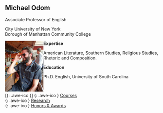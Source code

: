 ## Michael Odom

Associate Professor of English   

City University of New York    
Borough of Manhattan Community College    


<div style="text-align:left">
<img src="/icons/IMG_0173.JPG" width = "25%" align="left" padding="5px"/>
<strong> Expertise </strong>
<p> American Literature, Southern Studies, Religious Studies, Rhetoric and Composition. </p>
<strong> Education </strong>
<p>Ph.D. English, University of South Carolina</p>
<br>
</div>    


[[<i class="fa fa-envelope-o"></i>](mailto:odomenglish@gmail.com){: .awe-ico }]
[<i class="fa fa-info"></i>](/courses/){: .awe-ico } [Courses](/courses/)   
[<i class="fa fa-info"></i>](/research/){: .awe-ico } [Research](/research/)    
[<i class="fa fa-info"></i>](/awards/){: .awe-ico } [Honors & Awards](/awards/)    
